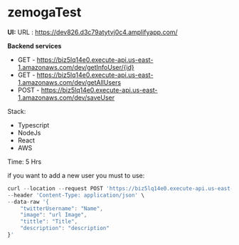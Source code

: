 # zemogaTest

**UI:**
	URL : https://dev826.d3c79atytvj0c4.amplifyapp.com/


**Backend services**
-   GET - https://biz5lq14e0.execute-api.us-east-1.amazonaws.com/dev/getInfoUser/{id}
-   GET - https://biz5lq14e0.execute-api.us-east-1.amazonaws.com/dev/getAllUsers
-   POST - https://biz5lq14e0.execute-api.us-east-1.amazonaws.com/dev/saveUser


Stack:
 - Typescript
 - NodeJs
 - React 
 - AWS
 
 Time: 5 Hrs

if you want to add a new user you must to use: 

```javascript
curl --location --request POST 'https://biz5lq14e0.execute-api.us-east-1.amazonaws.com/dev/saveUser' \
--header 'Content-Type: application/json' \
--data-raw '{
    "twitterUsername": "Name",
    "image": "url Image",
    "tittle": "Title",
    "description": "description"
}'

```
